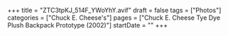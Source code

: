 +++
title = "ZTC3tpKJ_514F_YWoYhY.avif"
draft = false
tags = ["Photos"]
categories = ["Chuck E. Cheese's"]
pages = ["Chuck E. Cheese Tye Dye Plush Backpack Prototype (2002)"]
startDate = ""
+++
